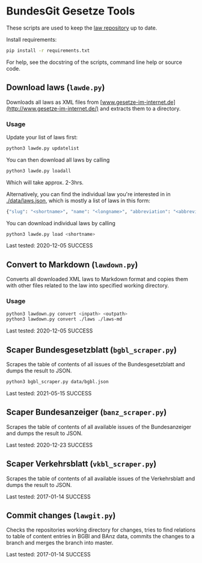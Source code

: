 # BundesGit Gesetze Tools

These scripts are used to keep the [law repository](https://github.com/bundestag/gesetze) up to date.

Install requirements:
```bash
pip install -r requirements.txt
```

For help, see the docstring of the scripts, command line help or source code.


## Download laws (`lawde.py`)

Downloads all laws as XML files from
[www.gesetze-im-internet.de](http://www.gesetze-im-internet.de/)
and extracts them to a directory.

### Usage

Update your list of laws first:
```bash
python3 lawde.py updatelist
```

You can then download all laws by calling 
```bash
python3 lawde.py loadall
```
Which will take approx. 2-3hrs.

Alternatively, you can find the individual law you're interested in in [./data/laws.json](./data/laws.json), which is mostly a list of laws in this form:
```bash
{"slug": "<shortname>", "name": "<longname>", "abbreviation": "<abbreviation>"}
```
You can download individual laws by calling 
```bash
python3 lawde.py load <shortname>
```

Last tested: 2020-12-05 SUCCESS


## Convert to Markdown (`lawdown.py`)

Converts all downloaded XML laws to Markdown format and copies them with other files related
to the law into specified working directory.

### Usage

```bash
python3 lawdown.py convert <inpath> <outpath>
python3 lawdown.py convert ./laws ./laws-md
```

Last tested: 2020-12-05 SUCCESS


## Scaper Bundesgesetzblatt (`bgbl_scraper.py`)

Scrapes the table of contents of all issues of the Bundesgesetzblatt and dumps
the result to JSON.

```bash
python3 bgbl_scraper.py data/bgbl.json
```

Last tested: 2021-05-15 SUCCESS


## Scaper Bundesanzeiger (`banz_scraper.py`)

Scrapes the table of contents of all available issues of the Bundesanzeiger and
dumps the result to JSON.

Last tested: 2020-12-23 SUCCESS


## Scaper Verkehrsblatt (`vkbl_scraper.py`)

Scrapes the table of contents of all available issues of the Verkehrsblatt and
dumps the result to JSON.

Last tested: 2017-01-14 SUCCESS


## Commit changes (`lawgit.py`)

Checks the repositories working directory for changes, tries to find relations
to table of content entries in BGBl and BAnz data, commits the changes to a branch
and merges the branch into master.

Last tested: 2017-01-14 SUCCESS
